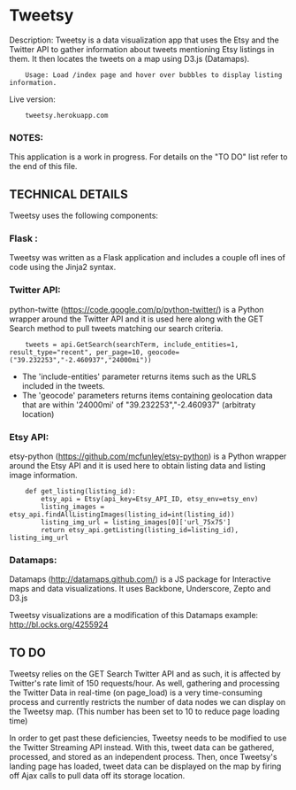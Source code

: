 Tweetsy
=======

Description: Tweetsy is a data visualization app that uses the Etsy and the Twitter API to gather information about tweets 
mentioning Etsy listings in them. It then locates the tweets on a map using D3.js (Datamaps).

        Usage: Load /index page and hover over bubbles to display listing information.

Live version: 

        tweetsy.herokuapp.com

### NOTES: 

This application is a work in progress. For details on the "TO DO" list refer to the end of this file.

TECHNICAL DETAILS
-------

Tweetsy uses the following components:

### Flask :
Tweetsy was written as a Flask application and includes a couple ofl ines of code using the Jinja2 syntax.

### Twitter API:   
python-twitte (https://code.google.com/p/python-twitter/) is a Python wrapper around the Twitter API and it is used
here along with the GET Search method to pull tweets matching our search criteria.
		
		tweets = api.GetSearch(searchTerm, include_entities=1, result_type="recent", per_page=10, geocode=("39.232253","-2.460937","24000mi"))

- The 'include-entities' parameter returns items such as the URLS included in the tweets.
- The 'geocode' parameters returns items containing geolocation data that are within '24000mi' of "39.232253","-2.460937" (arbitraty location)					  	
	   
### Etsy API:
etsy-python (https://github.com/mcfunley/etsy-python) is a Python wrapper around the Etsy API and it is used here
to obtain listing data and listing image information.

	    def get_listing(listing_id):
            etsy_api = Etsy(api_key=Etsy_API_ID, etsy_env=etsy_env)
            listing_images = etsy_api.findAllListingImages(listing_id=int(listing_id)) 
            listing_img_url = listing_images[0]['url_75x75']
            return etsy_api.getListing(listing_id=listing_id), listing_img_url

### Datamaps:
Datamaps (http://datamaps.github.com/) is a JS package for Interactive maps and data visualizations. It uses Backbone, Underscore, Zepto and
D3.js

Tweetsy visualizations are a modification of this Datamaps example: http://bl.ocks.org/4255924
		

TO DO
-------

Tweetsy relies on the GET Search Twitter API and as such, it is affected by Twitter's rate limit of 150 requests/hour.
As well, gathering and processing the Twitter Data in real-time (on page_load) is a very time-consuming process and currently restricts
the number of data nodes we can display on the Tweetsy map. (This number has been set to 10 to reduce page loading time)

In order to get past these deficiencies, Tweetsy needs to be modified to use the Twitter Streaming API instead. 
With this, tweet data can be gathered, processed, and stored as an independent process. Then, once Tweetsy's landing page has loaded,
tweet data can be displayed on the map by firing off Ajax calls to pull data off its storage location.
